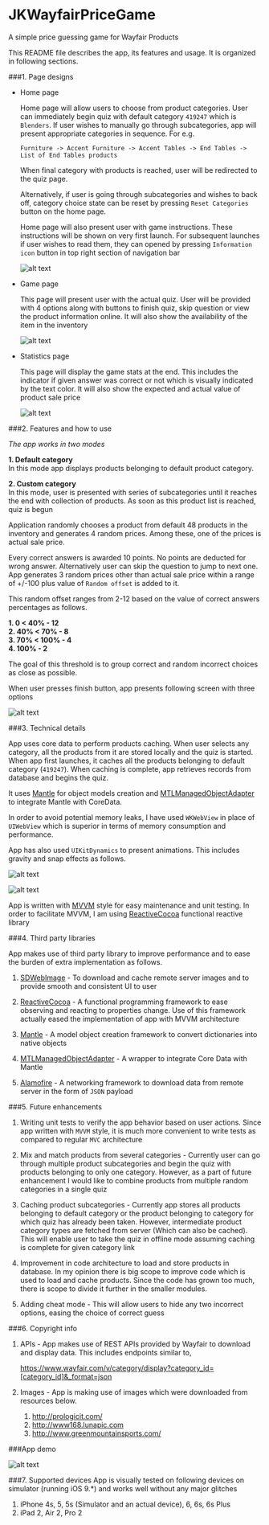 # JKWayfairPriceGame
A simple price guessing game for Wayfair Products

This README file describes the app, its features and usage. It is organized in following sections.

###1. Page designs

 * Home page 
    
      Home page will allow users to choose from product categories. User can immediately begin quiz with default category `419247` which is `Blenders`. If user wishes to manually go through subcategories, app will present appropriate categories in sequence. For e.g.

      `Furniture -> Accent Furniture -> Accent Tables -> End Tables -> List of End Tables products`

     When final category with products is reached, user will be redirected to the quiz page. 

     Alternatively, if user is going through subcategories and wishes to back off, category choice state can be reset by pressing `Reset Categories` button on the home page.

     Home page will also present user with game instructions. These instructions will be shown on very first launch. For subsequent launches if user wishes to read them, they can opened by pressing `Information icon` button in top right section of navigation bar

      ![alt text][HomeScreen]

 * Game page
   
     This page will present user with the actual quiz. User will be provided with 4 options along with buttons to finish quiz, skip question or view the product information online. It will also show the availability of the item in the inventory

     ![alt text][GameScreen]

 * Statistics page

     This page will display the game stats at the end. This includes the indicator if given answer was correct or not which is visually indicated by the text color. It will also show the expected and actual value of product sale price

     ![alt text][StatsScreen]
   

###2. Features and how to use

   *The app works in two modes*

   **1. Default category**<br/>
         In this mode app displays products belonging to default product category. 

   **2. Custom category**<br/>
         In this mode, user is presented with series of subcategories until it reaches the end with collection of products. As soon as this product list is reached, quiz is begun

 Application randomly chooses a product from default 48 products in the inventory and generates 4 random prices. Among these, one of the prices is actual sale price.

 Every correct answers is awarded 10 points. No points are deducted for wrong answer. Alternatively user can skip the question to jump to next one. App generates 3 random prices other than actual sale price within a range of +/-100 plus value of  `Random offset` is added to it.

 This random offset ranges from 2-12 based on the value of correct answers percentages as follows.

 **1. 0 < 40% - 12**<br/>
 **2. 40% < 70% - 8**<br/>
 **3. 70% < 100% - 4**<br/>
 **4. 100% - 2**<br/>

 The goal of this threshold is to group correct and random incorrect choices as close as possible.

 When user presses finish button, app presents following screen with three options

 ![alt text][ResultScreen]


###3. Technical details

 App uses core data to perform products caching. When user selects any category, all the products from it are stored locally and the quiz is started. When app first launches, it caches all the products belonging to default category (`419247`). When caching is complete, app retrieves records from database and begins the quiz.

 It uses [Mantle](https://github.com/Mantle/Mantle) for object models creation and [MTLManagedObjectAdapter](https://github.com/Mantle/MTLManagedObjectAdapter) to integrate Mantle with CoreData.

 In order to avoid potential memory leaks, I have used `WKWebView` in place of `UIWebView` which is superior in terms of memory consumption and performance. 

 App has also used `UIKitDynamics` to present animations. This includes gravity and snap effects as follows.

 ![alt text][GravityAnimation]

 ![alt text][SnapAnimation]

  App is written with [MVVM](https://www.objc.io/issues/13-architecture/mvvm/) style for easy maintenance and unit testing. In order to facilitate MVVM, I am using [ReactiveCocoa](https://github.com/ReactiveCocoa/ReactiveCocoa/) functional reactive library


###4. Third party libraries

 App makes use of third party library to improve performance and to ease the burden of extra implementation as follows. 

 1. [SDWebImage](https://github.com/rs/SDWebImage/) - To download and cache remote server images and to provide smooth and consistent UI to user

 2. [ReactiveCocoa](https://github.com/ReactiveCocoa/ReactiveCocoa/) - A functional programming framework to ease observing and reacting to properties change. Use of this framework actually eased the implementation of app with MVVM architecture

 3. [Mantle](https://github.com/Mantle/Mantle) - A model object creation framework to convert dictionaries into native objects

 4. [MTLManagedObjectAdapter](https://github.com/Mantle/MTLManagedObjectAdapter) - A wrapper to integrate Core Data with Mantle

 5. [Alamofire](https://github.com/Alamofire/Alamofire) - A networking framework to download data from remote server in the form of `JSON` payload


###5. Future enhancements

 1. Writing unit tests to verify the app behavior based on user actions. Since app written with `MVVM` style, it is much more convenient to write tests as compared to regular `MVC` architecture

 2. Mix and match products from several categories - Currently user can go through multiple product subcategories and begin the quiz with products belonging to only one category. However, as a part of future enhancement I would like to combine products from multiple random categories in a single quiz

 3. Caching product subcategories - Currently app stores all products belonging to default category or the product belonging to category for which quiz has already been taken. However, intermediate product category types are fetched from server (Which can also be cached). This will enable user to take the quiz in offline mode assuming caching is complete for given category link

 4. Improvement in code architecture to load and store products in database. In my opinion there is big scope to improve code which is used to load and cache products. Since the code has grown too much, there is scope to divide it further in the smaller modules.

 5. Adding cheat mode - This will allow users to hide any two incorrect options, easing the choice of correct guess

###6. Copyright info

 1. APIs - App makes use of REST APIs provided by Wayfair to download and display data. This includes endpoints similar to,

     https://www.wayfair.com/v/category/display?category_id=[category_id]&_format=json

 2. Images - App is making use of images which were downloaded from resources below.

     1. http://prologicit.com/
     2. http://www168.lunapic.com
     3. http://www.greenmountainsports.com/

###App demo

![alt text][PriceGuessingGameDemo]

###7. Supported devices
  App is visually tested on following devices on simulator (running iOS 9.*) and works well without any major glitches
  1. iPhone 4s, 5, 5s (Simulator and an actual device), 6, 6s, 6s Plus
  2. iPad 2, Air 2, Pro 2

[HomeScreen]: https://github.com/jayesh15111988/JKWayfairPriceGame/blob/master/DemoAssets/HomeScreen.png "Home Screen"
[GameScreen]: https://github.com/jayesh15111988/JKWayfairPriceGame/blob/master/DemoAssets/GameScreen.png "Game Screen"
[ResultScreen]: https://github.com/jayesh15111988/JKWayfairPriceGame/blob/master/DemoAssets/ResultScreen.png "Result Screen"
[StatsScreen]: https://github.com/jayesh15111988/JKWayfairPriceGame/blob/master/DemoAssets/StatsScreen.png "Stats Screen"
[GravityAnimation]: https://github.com/jayesh15111988/JKWayfairPriceGame/blob/master/DemoAssets/GravityAnimation.gif "Gravity Animation"
[SnapAnimation]: https://github.com/jayesh15111988/JKWayfairPriceGame/blob/master/DemoAssets/SnapAnimation.gif "Snap Animation"
[PriceGuessingGameDemo]: https://github.com/jayesh15111988/JKWayfairPriceGame/blob/master/DemoAssets/PriceGuessingGameDemo.gif "Price Guessing Game Demo"
